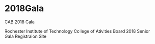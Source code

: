 # 2018Gala
CAB 2018 Gala

Rochester Institute of Technology College of Ativities Board 2018 Senior Gala Registraion Site
